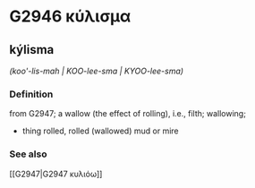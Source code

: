 # G2946 κύλισμα

## kýlisma

_(koo'-lis-mah | KOO-lee-sma | KYOO-lee-sma)_

### Definition

from G2947; a wallow (the effect of rolling), i.e., filth; wallowing; 

- thing rolled, rolled (wallowed) mud or mire

### See also

[[G2947|G2947 κυλιόω]]
